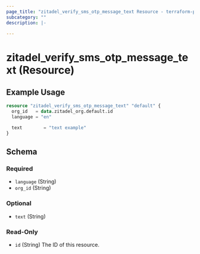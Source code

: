 ```yaml
---
page_title: "zitadel_verify_sms_otp_message_text Resource - terraform-provider-zitadel"
subcategory: ""
description: |-
  
---
```


# zitadel_verify_sms_otp_message_text (Resource)



## Example Usage

```terraform
resource "zitadel_verify_sms_otp_message_text" "default" {
  org_id   = data.zitadel_org.default.id
  language = "en"

  text        = "text example"
}
```

<!-- schema generated by tfplugindocs -->
## Schema

### Required

- `language` (String)
- `org_id` (String)

### Optional

- `text` (String)

### Read-Only

- `id` (String) The ID of this resource.